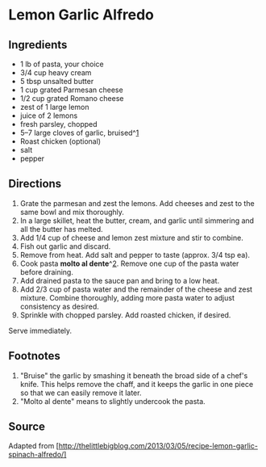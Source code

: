 # Lemon Garlic Alfredo

## Ingredients

* 1 lb of pasta, your choice
* 3/4 cup heavy cream
* 5 tbsp unsalted butter
* 1 cup grated Parmesan cheese
* 1/2 cup grated Romano cheese
* zest of 1 large lemon
* juice of 2 lemons
* fresh parsley, chopped
* 5–7 large cloves of garlic, bruised^[1](#1)
* Roast chicken (optional)
* salt
* pepper

## Directions

1. Grate the parmesan and zest the lemons. Add cheeses and zest to the same bowl and mix thoroughly.
2. In a large skillet, heat the butter, cream, and garlic until simmering and all the butter has melted.
3. Add 1/4 cup of cheese and lemon zest mixture and stir to combine.
4. Fish out garlic and discard.
5. Remove from heat. Add salt and pepper to taste (approx. 3/4 tsp ea).
6. Cook pasta __molto al dente__^[2](#2). Remove one cup of the pasta water before draining.
7. Add drained pasta to the sauce pan and bring to a low heat.
8. Add 2/3 cup of pasta water and the remainder of the cheese and zest mixture. Combine thoroughly, adding more pasta water to adjust consistency as desired.
9. Sprinkle with chopped parsley. Add roasted chicken, if desired.

Serve immediately.

## Footnotes

1. <a name="1" /> "Bruise" the garlic by smashing it beneath the broad side of a chef's knife. This helps remove the chaff, and it keeps the garlic in one piece so that we can easily remove it later.
2. <a name="2" /> "Molto al dente" means to slightly undercook the pasta. 

## Source

Adapted from [http://thelittlebigblog.com/2013/03/05/recipe-lemon-garlic-spinach-alfredo/]